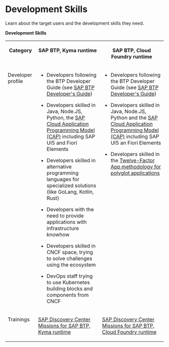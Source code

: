 <!-- loiod14a56af740846e8afa55cfb3a7d3690 -->

# Development Skills

Learn about the target users and the development skills they need.

**Development Skills**


<table>
<tr>
<th valign="top">

Category

</th>
<th valign="top">

SAP BTP, Kyma runtime

</th>
<th valign="top">

SAP BTP, Cloud Foundry runtime

</th>
</tr>
<tr>
<td valign="top">

Developer profile

</td>
<td valign="top">

-   Developers following the BTP Developer Guide \(see [SAP BTP Developer's Guide](https://help.sap.com/docs/btp/btp-developers-guide/what-is-btp-developers-guide?locale=en-US&version=Cloud)\)

-   Developers skilled in Java, Node.JS, Python, the [SAP Cloud Application Programming Model \(CAP\)](https://help.sap.com/docs/btp/sap-business-technology-platform/developing-with-sap-cloud-application-programming-model) including SAP UI5 and Fiori Elements

-   Developers skilled in alternative programming languages for specialized solutions \(like GoLang, Kotlin, Rust\)

-   Developers with the need to provide applications with infrastructure knowhow

-   Developers skilled in CNCF space, trying to solve challenges using the ecosystem

-   DevOps staff trying to use Kubernetes building blocks and components from CNCF




</td>
<td valign="top">

-   Developers following the BTP Developer Guide \(see [SAP BTP Developer's Guide](https://help.sap.com/docs/btp/btp-developers-guide/what-is-btp-developers-guide?locale=en-US&version=Cloud)\)

-   Developers skilled in Java, Node.JS, Python and the [SAP Cloud Application Programming Model \(CAP\)](https://help.sap.com/docs/btp/sap-business-technology-platform/developing-with-sap-cloud-application-programming-model) including SAP UI5 an Fiori Elements

-   Developers skilled in the [Twelve-Factor App methodology for polyglot applications](https://help.sap.com/docs/btp/sap-business-technology-platform/development-in-cloud-foundry-environment?version=Cloud)




</td>
</tr>
<tr>
<td valign="top">

Trainings

</td>
<td valign="top">

[SAP Discovery Center Missions for SAP BTP, Kyma runtime](https://discovery-center.cloud.sap/search/Kyma) 

</td>
<td valign="top">

[SAP Discovery Center Missions for SAP BTP, Cloud Foundry runtime](https://discovery-center.cloud.sap/search/Cloud%20Foundry) 

</td>
</tr>
</table>

